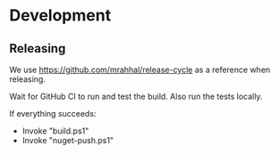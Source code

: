# Development

## Releasing

We use https://github.com/mrahhal/release-cycle as a reference when releasing.

Wait for GitHub CI to run and test the build. Also run the tests locally.

If everything succeeds:
- Invoke "build.ps1"
- Invoke "nuget-push.ps1"
